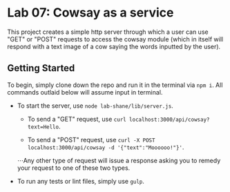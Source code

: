 # Lab 07: Cowsay as a service

This project creates a simple http server through which a user can use "GET" or "POST" requests to access the cowsay module (which in itself will respond with a text image of a cow saying the words inputted by the user).  

## Getting Started
To begin, simply clone down the repo and run it in the terminal via `npm i`. All commands outlaid below will assume input in terminal.

- To start the server, use `node lab-shane/lib/server.js`.

  - To send a "GET" request, use `curl localhost:3000/api/cowsay?text=Hello`.

  - To send a "POST" request, use `curl -X POST localhost:3000/api/cowsay -d '{"text":"Moooooo!"}'`.

  ⋅⋅⋅Any other type of request will issue a response asking you to remedy your request to one of these two types.

- To run any tests or lint files, simply use `gulp`.
